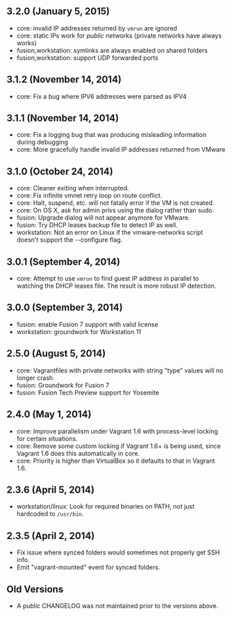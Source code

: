 ## 3.2.0 (January 5, 2015)

  - core: invalid IP addresses returned by `vmrun` are ignored
  - core: static IPs work for _public_ networks (private networks have
      always works)
  - fusion,workstation: symlinks are always enabled on shared folders
  - fusion,workstation: support UDP forwarded ports

## 3.1.2 (November 14, 2014)

  - core: Fix a bug where IPV6 addresses were parsed as IPV4

## 3.1.1 (November 14, 2014)

  - core: Fix a logging bug that was producing misleading information during
    debugging
  - core: More gracefully handle invalid IP addresses returned from VMware

## 3.1.0 (October 24, 2014)

  - core: Cleaner exiting when interrupted.
  - core: Fix infinite vmnet retry loop on route conflict.
  - core: Halt, suspend, etc. will not fatally error if the VM is not
      created.
  - core: On OS X, ask for admin privs using the dialog rather than sudo.
  - fusion: Upgrade dialog will not appear anymore for VMware.
  - fusion: Try DHCP leases backup file to detect IP as well.
  - workstation: Not an error on Linux if the vmware-networks script doesn't
      support the --configure flag.

## 3.0.1 (September 4, 2014)

  - core: Attempt to use `vmrun` to find guest IP address in parallel to
      watching the DHCP leases file. The result is more robust IP
      detection.

## 3.0.0 (September 3, 2014)

  - fusion: enable Fusion 7 support with valid license
  - workstation: groundwork for Workstation 11

## 2.5.0 (August 5, 2014)

  - core: Vagrantfiles with private networks with string "type" values
      will no longer crash.
  - fusion: Groundwork for Fusion 7
  - fusion: Fusion Tech Preview support for Yosemite

## 2.4.0 (May 1, 2014)

  - core: Improve parallelism under Vagrant 1.6 with process-level locking
      for certain situations.
  - core: Remove some custom locking if Vagrant 1.6+ is being used, since
      Vagrant 1.6 does this automatically in core.
  - core: Priority is higher than VirtualBox so it defaults to that
      in Vagrant 1.6.

## 2.3.6 (April 5, 2014)

  - workstation/linux: Look for required binaries on PATH, not just hardcoded
      to `/usr/bin`.

## 2.3.5 (April 2, 2014)

  - Fix issue where synced folders would sometimes not properly
    get SSH info.
  - Emit "vagrant-mounted" event for synced folders.

## Old Versions

  - A public CHANGELOG was not maintained prior to the versions above.
